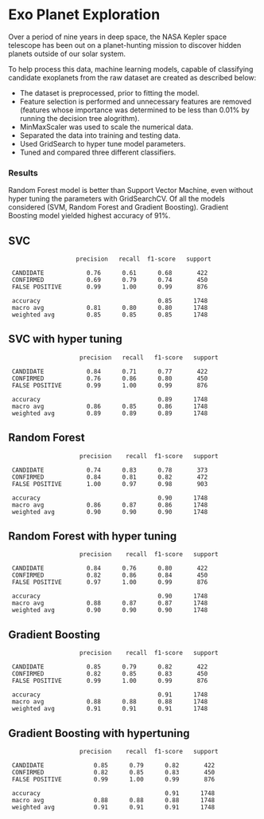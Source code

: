 # Exo Planet Exploration 


Over a period of nine years in deep space, the NASA Kepler space telescope has been out on a planet-hunting mission to discover hidden planets outside of our solar system.

To help process this data, machine learning models, capable of classifying candidate exoplanets from the raw dataset are created as described below:

  * The dataset is preprocessed, prior to fitting the model.
  * Feature selection is performed and unnecessary features are removed (features whose importance was determined to be less than 0.01% by running the decision tree alogrithm).
  * MinMaxScaler was used to scale the numerical data.
  * Separated the data into training and testing data.
  * Used GridSearch to hyper tune model parameters.
  * Tuned and compared three different classifiers.
  
### Results

Random Forest model is better than Support Vector Machine, even without hyper tuning the parameters with GridSearchCV. Of all the models considered (SVM, Random Forest and Gradient Boosting). Gradient Boosting model yielded highest accuracy of 91%.

SVC 
---
                       precision   recall  f1-score   support

     CANDIDATE            0.76      0.61      0.68       422
     CONFIRMED            0.69      0.79      0.74       450
     FALSE POSITIVE       0.99      1.00      0.99       876

     accuracy                                 0.85      1748
     macro avg            0.81      0.80      0.80      1748
     weighted avg         0.85      0.85      0.85      1748


SVC with hyper tuning
-----------------------

                        precision   recall   f1-score   support

     CANDIDATE            0.84      0.71      0.77       422
     CONFIRMED            0.76      0.86      0.80       450
     FALSE POSITIVE       0.99      1.00      0.99       876

     accuracy                                 0.89      1748
     macro avg            0.86      0.85      0.86      1748
     weighted avg         0.89      0.89      0.89      1748

  
  
Random Forest
---------------

                        precision    recall  f1-score   support

     CANDIDATE            0.74      0.83      0.78       373
     CONFIRMED            0.84      0.81      0.82       472
     FALSE POSITIVE       1.00      0.97      0.98       903

     accuracy                                 0.90      1748
     macro avg            0.86      0.87      0.86      1748
     weighted avg         0.90      0.90      0.90      1748


Random Forest with hyper tuning
--------------------------------

                        precision    recall  f1-score   support

     CANDIDATE            0.84      0.76      0.80       422
     CONFIRMED            0.82      0.86      0.84       450
     FALSE POSITIVE       0.97      1.00      0.99       876

     accuracy                                 0.90      1748
     macro avg            0.88      0.87      0.87      1748
     weighted avg         0.90      0.90      0.90      1748

     
Gradient Boosting
------------------

                        precision    recall  f1-score   support

     CANDIDATE            0.85      0.79      0.82       422
     CONFIRMED            0.82      0.85      0.83       450
     FALSE POSITIVE       0.99      1.00      0.99       876

     accuracy                                 0.91      1748
     macro avg            0.88      0.88      0.88      1748
     weighted avg         0.91      0.91      0.91      1748


Gradient Boosting with hypertuning
------------------------------------

                        precision    recall  f1-score   support

     CANDIDATE              0.85      0.79      0.82       422
     CONFIRMED              0.82      0.85      0.83       450
     FALSE POSITIVE         0.99      1.00      0.99       876

     accuracy                                   0.91      1748
     macro avg              0.88      0.88      0.88      1748
     weighted avg           0.91      0.91      0.91      1748

